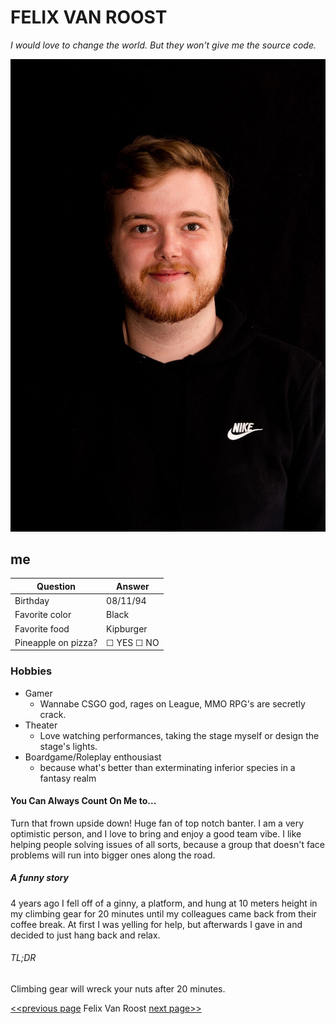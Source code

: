 # FELIX VAN ROOST

*I would love to change the world. But they won't give me the source code.*

![image](https://raw.githubusercontent.com/Akenaftw/markdown-challenge/master/Felix.jpg) 

## me

|Question | Answer |
|---------|--------|
| Birthday | 08/11/94 |
|Favorite color| Black |
|Favorite food | Kipburger |
| Pineapple on pizza? | &#9744; YES &#9744; NO

### Hobbies

- Gamer
    - Wannabe CSGO god, rages on League, MMO RPG's are secretly crack.
- Theater
    - Love watching performances, taking the stage myself or design the stage's lights.
- Boardgame/Roleplay enthousiast
    - because what's better than exterminating inferior species in a fantasy realm

#### You Can Always Count On Me to...
Turn that frown upside down! Huge fan of top notch banter. I am a very optimistic person, and I love to bring and enjoy a good team vibe.
I like helping people solving issues of all sorts, because a group that doesn't face problems will run into bigger ones along the road.

##### A funny story
4 years ago I fell off of a ginny, a platform, and hung at 10 meters height in my climbing gear for 20 minutes until my colleagues came back from their coffee break. At first I was yelling for help, but afterwards I gave in and decided to just hang back and relax.

###### TL;DR
Climbing gear will wreck your nuts after 20 minutes.

[<<previous page](https://github.com/EmmanuelTs)  Felix Van Roost  [next page>>](https://github.com/Fib88/markdown-challenge)


